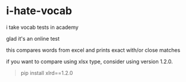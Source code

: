 # i-hate-vocab

i take vocab tests in academy

glad it's an online test

this compares words from excel and prints exact with/or close matches

if you want to compare using xlsx type, consider using version 1.2.0.

>pip install xlrd==1.2.0
